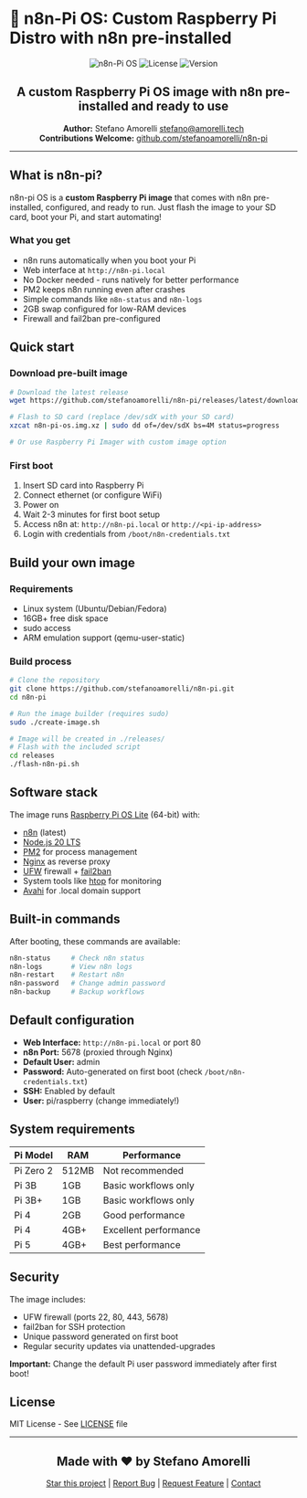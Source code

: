 # 🍓 n8n-Pi OS: Custom Raspberry Pi Distro with n8n pre-installed

<div align="center">

![n8n-Pi OS](https://img.shields.io/badge/n8n--Pi_OS-Custom_Distro-ff6d5a?style=for-the-badge&logo=raspberry-pi&logoColor=white)
![License](https://img.shields.io/badge/license-MIT-green?style=for-the-badge)
![Version](https://img.shields.io/badge/version-1.0.0-blue?style=for-the-badge)

## A custom Raspberry Pi OS image with n8n pre-installed and ready to use

**Author:** Stefano Amorelli <stefano@amorelli.tech>  
**Contributions Welcome:** [github.com/stefanoamorelli/n8n-pi](https://github.com/stefanoamorelli/n8n-pi)

</div>

---

## What is n8n-pi?

n8n-pi OS is a **custom Raspberry Pi image** that comes with n8n pre-installed, configured, and ready to run. Just flash the image to your SD card, boot your Pi, and start automating!

### What you get

- n8n runs automatically when you boot your Pi
- Web interface at `http://n8n-pi.local`
- No Docker needed - runs natively for better performance
- PM2 keeps n8n running even after crashes
- Simple commands like `n8n-status` and `n8n-logs`
- 2GB swap configured for low-RAM devices
- Firewall and fail2ban pre-configured

## Quick start

### Download pre-built image

```bash
# Download the latest release
wget https://github.com/stefanoamorelli/n8n-pi/releases/latest/download/n8n-pi-os.img.xz

# Flash to SD card (replace /dev/sdX with your SD card)
xzcat n8n-pi-os.img.xz | sudo dd of=/dev/sdX bs=4M status=progress

# Or use Raspberry Pi Imager with custom image option
```

### First boot

1. Insert SD card into Raspberry Pi
2. Connect ethernet (or configure WiFi)
3. Power on
4. Wait 2-3 minutes for first boot setup
5. Access n8n at: `http://n8n-pi.local` or `http://<pi-ip-address>`
6. Login with credentials from `/boot/n8n-credentials.txt`

## Build your own image

### Requirements

- Linux system (Ubuntu/Debian/Fedora)
- 16GB+ free disk space
- sudo access
- ARM emulation support (qemu-user-static)

### Build process

```bash
# Clone the repository
git clone https://github.com/stefanoamorelli/n8n-pi.git
cd n8n-pi

# Run the image builder (requires sudo)
sudo ./create-image.sh

# Image will be created in ./releases/
# Flash with the included script
cd releases
./flash-n8n-pi.sh
```

## Software stack

The image runs [Raspberry Pi OS Lite](https://www.raspberrypi.com/software/operating-systems/) (64-bit) with:

- [n8n](https://n8n.io) (latest)
- [Node.js 20 LTS](https://nodejs.org)
- [PM2](https://pm2.keymetrics.io/) for process management
- [Nginx](https://nginx.org) as reverse proxy
- [UFW](https://help.ubuntu.com/community/UFW) firewall + [fail2ban](https://www.fail2ban.org)
- System tools like [htop](https://htop.dev) for monitoring
- [Avahi](https://avahi.org) for .local domain support

## Built-in commands

After booting, these commands are available:

```bash
n8n-status     # Check n8n status
n8n-logs       # View n8n logs
n8n-restart    # Restart n8n
n8n-password   # Change admin password
n8n-backup     # Backup workflows
```

## Default configuration

- **Web Interface:** `http://n8n-pi.local` or port 80
- **n8n Port:** 5678 (proxied through Nginx)
- **Default User:** admin
- **Password:** Auto-generated on first boot (check `/boot/n8n-credentials.txt`)
- **SSH:** Enabled by default
- **User:** pi/raspberry (change immediately!)

## System requirements

| Pi Model | RAM | Performance |
|----------|-----|-------------|
| Pi Zero 2 | 512MB | Not recommended |
| Pi 3B | 1GB | Basic workflows only |
| Pi 3B+ | 1GB | Basic workflows only |
| Pi 4 | 2GB | Good performance |
| Pi 4 | 4GB+ | Excellent performance |
| Pi 5 | 4GB+ | Best performance |

## Security

The image includes:

- UFW firewall (ports 22, 80, 443, 5678)
- fail2ban for SSH protection
- Unique password generated on first boot
- Regular security updates via unattended-upgrades

**Important:** Change the default Pi user password immediately after first boot!

## License

MIT License - See [LICENSE](LICENSE) file

---

<div align="center">

## Made with ❤️ by Stefano Amorelli

[Star this project](https://github.com/stefanoamorelli/n8n-pi) | [Report Bug](https://github.com/stefanoamorelli/n8n-pi/issues/new?template=bug_report.md) | [Request Feature](https://github.com/stefanoamorelli/n8n-pi/issues/new?template=feature_request.md) | [Contact](mailto:stefano@amorelli.tech)

</div>
